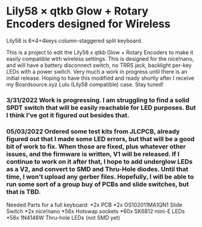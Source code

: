# Lily58 × qtkb Glow + Rotary Encoders designed for Wireless

Lily58 is 6×4+4keys column-staggered split keyboard.

This is a project to edit the Lily58 x qtkb Glow + Rotary Encoders to make it easily compatible with wireless settings. This is designed for the nice!nano, and will have a battery disconnect switch, no TRRS jack, backlight per-key LEDs with a power switch. Very much a work in progress until there is an initial release. Hoping to have this modified and ready shortly after I receive my Boardsource.xyz Lulu (Lily58 compatible) case. Stay tuned!

### 3/31/2022 Work is progressing. I am struggling to find a solid SPDT switch that will be easily reachable for LED purposes. But I think I've got it figured out besides that.

### 05/03/2022 Ordered some test kits from JLCPCB, already figured out that I made some LED errors, but that will be a good bit of work to fix. When those are fixed, plus whatever other issues, and the firmware is written, V1 will be released. If I continue to work on it after that, I hope to add underglow LEDs as a V2, and convert to SMD and Thru-Hole diodes. Until that time, I won't upload any gerber files. Hopefully, I will be able to run some sort of a group buy of PCBs and slide switches, but that is TBD.


Needed Parts for a full keyboard:
*2x PCB
*2x OS102011MA1QN1 Slide Switch
*2x nice!nano
*56x Hotswap sockets
*60x SK6812 mini-E LEDs
*58x 1N4148W Thru-hole LEDs (not SMD yet)

